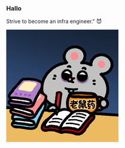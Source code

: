 ### Hallo

Strive to become an infra engineer." 😈

![mouse](assert%2Faee1a46bly1hpf8pg4217g208c08cgr6.gif)

